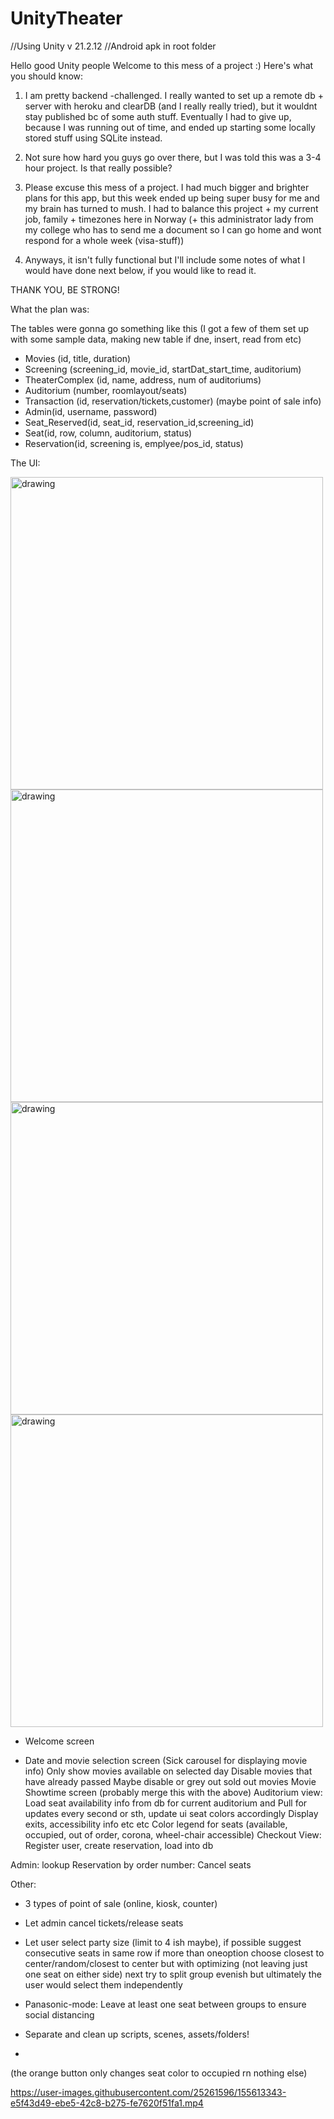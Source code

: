 # UnityTheater
//Using Unity v 21.2.12    //Android apk in root folder

Hello good Unity people
Welcome to this mess of a project :)    Here's what you should know:

1. I am pretty backend -challenged. I really wanted to set up a remote db + server with heroku and clearDB (and I really really tried),
  but it wouldnt stay published bc of some auth stuff. Eventually I had to give up, because I was running out of time, and ended up starting some locally stored stuff using SQLite instead.
  
2. Not sure how hard you guys go over there, but I was told this was a 3-4 hour project. Is that really possible?
3. Please excuse this mess of a project. I had much bigger and brighter plans for this app, but this week ended up being super busy for me and my brain has turned to mush.
   I had to balance this project + my current job, family + timezones here in Norway (+ this administrator lady from my college who has to send me a document so I can go home and wont respond for a whole week (visa-stuff))
4. Anyways, it isn't fully functional but I'll include some notes of what I would have done next below, if you would like to read it.

THANK YOU, BE STRONG!






What the plan was:

The tables were gonna go something like this (I got a few of them set up with some sample data, making new table if dne, insert, read from etc)

* Movies (id, title, duration)
* Screening (screening_id, movie_id, startDat_start_time, auditorium)
* TheaterComplex (id, name, address, num of auditoriums)
* Auditorium (number, roomlayout/seats)
* Transaction (id, reservation/tickets,customer) (maybe point of sale info)
* Admin(id, username, password)
* Seat_Reserved(id, seat_id, reservation_id,screening_id)
* Seat(id, row, column, auditorium, status)
* Reservation(id, screening is, emplyee/pos_id, status)

The UI: 


<img src="https://user-images.githubusercontent.com/25261596/155645912-99a6f899-d5ac-4534-b57a-b2529fba4284.png" alt="drawing" width="500"/>   <img src="https://user-images.githubusercontent.com/25261596/155651583-4cdc91b7-b545-4be5-ac16-73b013f51077.png" alt="drawing" width="500"/>
<img src="https://user-images.githubusercontent.com/25261596/155651587-87f774bf-740f-4b59-b111-1dd54bfd1414.png" alt="drawing" width="500"/>
<img src="https://user-images.githubusercontent.com/25261596/155653289-7d3ae250-01ae-4446-b83b-66a2ddc21818.png" alt="drawing" width="500"/>



* Welcome screen
- Date and movie selection screen 
	(Sick carousel for displaying movie info)
	Only show movies available on selected day
	Disable movies that have already passed 
	Maybe disable or grey out sold out movies 
Movie Showtime screen (probably merge this with the above)
Auditorium view:
	Load seat availability info from db for current auditorium and 
	Pull for updates every second or sth, update ui seat colors accordingly
	Display exits, accessibility info etc etc
	Color legend for seats (available, occupied, out of order, corona, wheel-chair accessible)
Checkout View:
	Register user, create reservation, load into db
	
Admin: lookup Reservation by order number:
  Cancel seats
  
Other:
- 3 types of point of sale (online, kiosk, counter)
- Let admin cancel tickets/release seats

- Let user select party size (limit to 4 ish maybe), if possible suggest consecutive seats in same row if more than oneoption choose closest to center/random/closest to center but with optimizing (not leaving just one seat on either side) next try to split group evenish but ultimately the user would select them independently

- Panasonic-mode:
    Leave at least one seat between groups to ensure social distancing

- Separate and clean up scripts, scenes, assets/folders!
- 
(the orange button only changes seat color to occupied rn nothing else)

https://user-images.githubusercontent.com/25261596/155613343-e5f43d49-ebe5-42c8-b275-fe7620f51fa1.mp4

